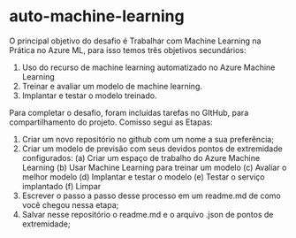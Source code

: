 # auto-machine-learning
O principal objetivo do desafio é Trabalhar com Machine Learning na Prática no Azure ML, para isso temos três objetivos secundários:
1. Uso do recurso de machine learning automatizado no Azure Machine Learning 
2. Treinar e avaliar um modelo de machine learning. 
3. Implantar e testar o modelo treinado.

Para completar o desafio, foram incluídas tarefas no GItHub, para compartilhamento do projeto. 
Comisso segui as Etapas:
1. Criar um novo repositório no github com um nome a sua preferência;
2. Criar um modelo de previsão com seus devidos pontos de extremidade configurados:
        (a) Criar um espaço de trabalho do Azure Machine Learning
        (b) Usar  Machine Learning para treinar um modelo
        (c) Avaliar o melhor modelo
        (d) Implantar e testar o modelo
        (e) Testar o serviço implantado
        (f) Limpar
3. Escrever o passo a passo desse processo em um readme.md de como você chegou nessa etapa;
4. Salvar nesse repositório o readme.md e o arquivo .json de pontos de extremidade;
